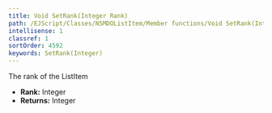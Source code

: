 ```yaml
---
title: Void SetRank(Integer Rank)
path: /EJScript/Classes/NSMDOListItem/Member functions/Void SetRank(Integer p_0)
intellisense: 1
classref: 1
sortOrder: 4592
keywords: SetRank(Integer)
---
```



The rank of the ListItem



* **Rank:** Integer
* **Returns:** Integer



